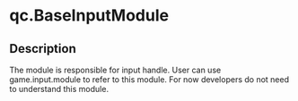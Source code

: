 # qc.BaseInputModule

## Description
The module is responsible for input handle. User can use game.input.module to refer to this module.
For now developers do not need to understand this module.
